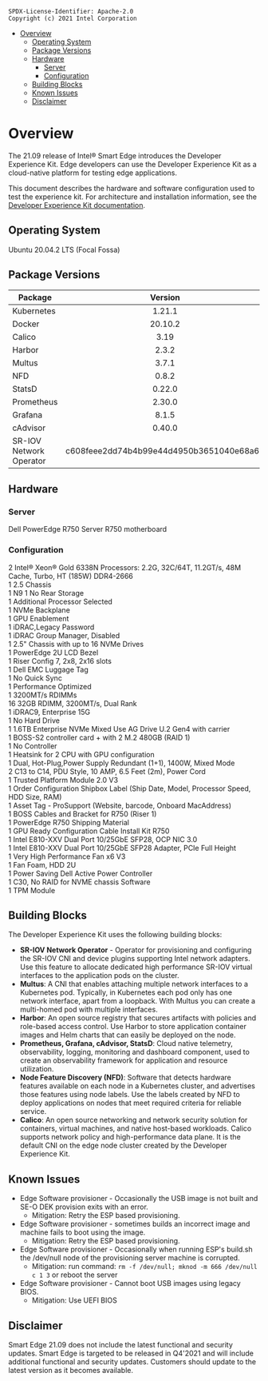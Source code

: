 ```text
SPDX-License-Identifier: Apache-2.0
Copyright (c) 2021 Intel Corporation
```
- [Overview](#overview)
  - [Operating System](#operating-system)
  - [Package Versions](#package-versions)
  - [Hardware](#hardware)
    - [Server](#server)
    - [Configuration](#configuration)
  - [Building Blocks](#building-blocks)
  - [Known Issues](#known-issues)
  - [Disclaimer](#disclaimer)

# Overview

The 21.09 release of Intel® Smart Edge introduces the Developer Experience Kit. Edge developers can use the Developer Experience Kit as a cloud-native platform for testing edge applications.

This document describes the hardware and software configuration used to test the experience kit. For architecture and installation information, see the [Developer Experience Kit documentation](/experience-kits/developer-experience-kit.md).

## Operating System

Ubuntu 20.04.2 LTS (Focal Fossa)

## Package Versions

 | Package     | Version           |
 | ----------- |:-----------------:|
 | Kubernetes |  1.21.1 |
 | Docker | 20.10.2 |
 | Calico | 3.19 | 
 | Harbor | 2.3.2 |
 | Multus | 3.7.1 |
 | NFD | 0.8.2 |
 | StatsD | 0.22.0 |
 | Prometheus | 2.30.0 |
 | Grafana | 8.1.5 |
 | cAdvisor | 0.40.0 |
 | SR-IOV Network Operator | c608feee2dd74b4b99e44d4950b3651040e68a65 |


## Hardware 

### Server

Dell PowerEdge R750 Server R750 motherboard 

### Configuration  

2 Intel® Xeon® Gold 6338N Processors: 2.2G, 32C/64T, 11.2GT/s, 48M Cache, Turbo, HT (185W) DDR4-2666    
1 2.5 Chassis    
1 N9
1 No Rear Storage    
1 Additional Processor Selected    
1 NVMe Backplane    
1 GPU Enablement    
1 iDRAC,Legacy Password    
1 iDRAC Group Manager, Disabled    
1 2.5" Chassis with up to 16 NVMe Drives    
1 PowerEdge 2U LCD Bezel    
1 Riser Config 7, 2x8, 2x16 slots    
1 Dell EMC Luggage Tag    
1 No Quick Sync     
1 Performance Optimized    
1 3200MT/s RDIMMs     
16 32GB RDIMM, 3200MT/s, Dual Rank    
1 iDRAC9, Enterprise 15G    
1 No Hard Drive     
1 1.6TB Enterprise NVMe Mixed Use AG Drive U.2 Gen4 with carrier     
1 BOSS-S2 controller card + with 2 M.2 480GB (RAID 1)    
1 No Controller     
1 Heatsink for 2 CPU with GPU configuration    
1 Dual, Hot-Plug,Power Supply Redundant (1+1), 1400W, Mixed Mode     
2 C13 to C14, PDU Style, 10 AMP, 6.5 Feet (2m), Power Cord     
1 Trusted Platform Module 2.0 V3     
1 Order Configuration Shipbox Label (Ship Date, Model, Processor Speed, HDD Size, RAM)      
1 Asset Tag - ProSupport (Website, barcode, Onboard MacAddress)      
1 BOSS Cables and Bracket for R750 (Riser 1)      
1 PowerEdge R750 Shipping Material     
1 GPU Ready Configuration Cable Install Kit R750      
1 Intel E810-XXV Dual Port 10/25GbE SFP28, OCP NIC 3.0    
1 Intel E810-XXV Dual Port 10/25GbE SFP28 Adapter, PCIe Full Height      
1 Very High Performance Fan x6 V3     
1 Fan Foam, HDD 2U    
1 Power Saving Dell Active Power Controller    
1 C30, No RAID for NVME chassis Software   
1 TPM Module     

## Building Blocks
The Developer Experience Kit uses the following building blocks:
- **SR-IOV Network Operator** - Operator for provisioning and configuring the SR-IOV CNI and device plugins supporting Intel network adapters. Use this feature to allocate dedicated high performance SR-IOV virtual interfaces to the application pods on the cluster. 
- **Multus**: A CNI that enables attaching multiple network interfaces to a Kubernetes pod. Typically, in Kubernetes each pod only has one network interface, apart from a loopback. With Multus you can create a multi-homed pod with multiple interfaces. 
- **Harbor**: An open source registry that secures artifacts with policies and role-based access control. Use Harbor to store application container images and Helm charts that can easily be deployed on the node. 
- **Prometheus, Grafana, cAdvisor, StatsD**: Cloud native telemetry, observability, logging, monitoring and dashboard component, used to create an observability framework for application and resource utilization. 
- **Node Feature Discovery (NFD)**: Software that detects hardware features available on each node in a Kubernetes cluster, and advertises those features using node labels. Use the labels created by NFD to deploy applications on nodes that meet required criteria for reliable service. 
- **Calico**: An open source networking and network security solution for containers, virtual machines, and native host-based workloads. Calico supports network policy and high-performance data plane. It is the default CNI on the edge node cluster created by the Developer Experience Kit. 

## Known Issues

- Edge Software provisioner - Occasionally the USB image is not built and SE-O DEK provision exits with an error. 
  - Mitigation: Retry the ESP based provisioning.
- Edge Software provisioner - sometimes builds an incorrect image and machine fails to boot using the image. 
  - Mitigation: Retry the ESP based provisioning.
- Edge Software provisioner - Occasionally when running ESP's build.sh the /dev/null node of the provisioning server machine is corrupted.
  - Mitigation: run command: `rm -f /dev/null; mknod -m 666 /dev/null c 1 3` or reboot the server
- Edge Software provisioner - Cannot boot USB images using legacy BIOS.
  - Mitigation: Use UEFI BIOS


## Disclaimer

Smart Edge 21.09 does not include the latest functional and security updates. Smart Edge is targeted to be released in Q4'2021 and will include additional functional and security updates. Customers should update to the latest version as it becomes available.